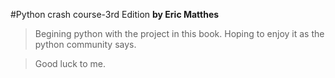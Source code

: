 #Python crash course-3rd Edition
**by Eric Matthes**

> Begining python with the project in this book. Hoping to enjoy it as the python community says.

> Good luck to me. 
